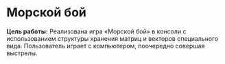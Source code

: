 # Морской бой

__Цель работы:__  Реализована игра «Морской бой» в консоли с использованием структуры хранения матриц и векторов специального вида. 
Пользователь играет с компьютером, поочередно совершая выстрелы.
